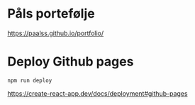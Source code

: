 # Påls portefølje

https://paalss.github.io/portfolio/

# Deploy Github pages

`npm run deploy`

https://create-react-app.dev/docs/deployment#github-pages
